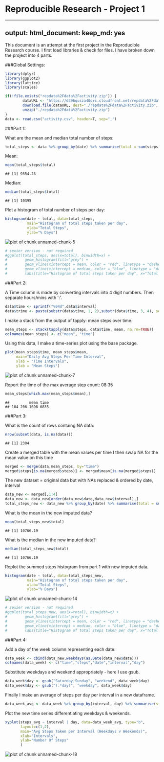 Reproducible Research - Project 1 
=================================

---
output:
  html_document:
    keep_md: yes
---


This document is an attempt at the first project in the Reproducible Research course. 
I first load libraries & check for files. I have broken down the project into 4 parts. 


###Global Settings:


```r
library(dplyr)
library(ggplot2)
library(lattice)
library(scales)

if(!file.exists("repdata%2Fdata%2Factivity.zip")) {
        dataURL <- "https://d396qusza40orc.cloudfront.net/repdata%2Fdata%2Factivity.zip"
        download.file(dataURL, dest="./repdata%2Fdata%2Factivity.zip", method="curl")
        unzip("./repdata%2Fdata%2Factivity.zip")
}
data <- read.csv("activity.csv", header=T, sep=",")
```

###Part 1:

What are the mean and median total number of steps: 

```r
total_steps <- data %>% group_by(date) %>% summarise(total = sum(steps,na.rm = T))
```
Mean:

```r
mean(total_steps$total)
```

```
## [1] 9354.23
```
Median:

```r
median(total_steps$total)
```

```
## [1] 10395
```
Plot a histogram of total number of steps per day:

```r
histogram(date ~ total, data=total_steps, 
          main="Histogram of total steps taken per day",
          xlab="Total Steps",
          ylab="% Days")
```

![plot of chunk unnamed-chunk-5](figure/unnamed-chunk-5-1.png) 

```r
# sexier version - not required
#ggplot(total_steps, aes(x=total), binwidth=x) + 
#        geom_histogram(fill="grey") +
#        geom_vline(xintercept = mean, color = "red", linetype = "dashed", size = 1) + 
#        geom_vline(xintercept = median, color = "blue", linetype = "dashed", size = 1) + 
#        labs(title="Histogram of total steps taken per day", x="Total Steps")
```


###Part 2:

A Time column is made by converting intervals into 4 digit numbers.
Then separate hours/mins with ':'.

```r
data$time <- sprintf("%04d",data$interval)
data$trime <- paste(substr(data$time, 1, 2),substr(data$time, 3, 4), sep=":")
```
I make a stack from the output of tapply: mean steps over time.

```r
mean_steps <- stack(tapply(data$steps, data$time, mean, na.rm=TRUE))
colnames(mean_steps) <- c("mean", "time")
```
Using this data, I make a time-series plot using the base package. 

```r
plot(mean_steps$time, mean_steps$mean, 
     main="Daily Avg Steps Per Time Interval",
     xlab = "Time Intervals",
     ylab = "Mean Steps")
```

![plot of chunk unnamed-chunk-7](figure/unnamed-chunk-7-1.png) 

Report the time of the max average step count: 08:35

```r
mean_steps[which.max(mean_steps$mean),]
```

```
##         mean time
## 104 206.1698 0835
```


###Part 3:

What is the count of rows containg NA data:

```r
nrow(subset(data, is.na(data))) 
```

```
## [1] 2304
```
Create a merged table with the mean values per time 
I then swap NA for the mean value on this time

```r
merged <- merge(data,mean_steps, by="time")
merged$steps[is.na(merged$steps)] <- merged$mean[is.na(merged$steps)]
```
The new dataset = original data but with NAs replaced & ordered by date, interval

```r
data_new <- merged[,1:4]
data_new <- data_new[order(data_new$date,data_new$interval),]
total_steps_new <- data_new %>% group_by(date) %>% summarise(total = sum(steps))
```
What is the mean in the new imputed data?

```r
mean(total_steps_new$total)
```

```
## [1] 10766.19
```
What is the median in the new imputed data?

```r
median(total_steps_new$total)
```

```
## [1] 10766.19
```
Replot the summed steps histogram from part 1 with new imputed data.

```r
histogram(date ~ total, data=total_steps_new, 
          main="Histogram of total steps taken per day",
          xlab="Total Steps",
          ylab="% Days")
```

![plot of chunk unnamed-chunk-14](figure/unnamed-chunk-14-1.png) 

```r
# sexier version - not required
#ggplot(total_steps_new, aes(x=total), binwidth=x) + 
#        geom_histogram(fill="grey") +
#        geom_vline(xintercept = mean, color = "red", linetype = "dashed", size = 1) + 
#        geom_vline(xintercept = median, color = "blue", linetype = "dashed", size = 1) + 
#        labs(title="Histogram of total steps taken per day", x="Total Steps")
```


###Part 4:

Add a day of the week column representing each date:

```r
data_week <- cbind(data_new,weekdays(as.Date(data_new$date)))
colnames(data_week) <- c("time","steps","date","interval","day")
```

Substitute weekdays and weekend appropriately - here I use gsub.

```r
data_week$day <- gsub("Saturday|Sunday", "weekend", data_week$day)
data_week$day <- gsub("(.*day)", "weekday", data_week$day)
```
Finally I make an average of steps per day per interval in a new dataframe.

```r
data_week_avg <- data_week %>% group_by(interval, day) %>% summarise(steps_avg = mean(steps))
```

Plot the new time series differentiating weekdays & weekends.

```r
xyplot(steps_avg ~ interval | day, data=data_week_avg, type="b",
       layout=c(1,2),
       main="Avg Steps Taken per Interval (Weekdays v Weekends)",
       xlab="Intervals",
       ylab="Number Of Steps"
       )
```

![plot of chunk unnamed-chunk-18](figure/unnamed-chunk-18-1.png) 

